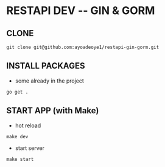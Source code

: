 # RESTAPI DEV -- GIN & GORM

## CLONE

```shell
git clone git@github.com:ayoadeoye1/restapi-gin-gorm.git
```

## INSTALL PACKAGES
- some already in the project
```shell
go get .
```

## START APP (with Make)

- hot reload
```shell
make dev
```

- start server
```shell
make start
```
